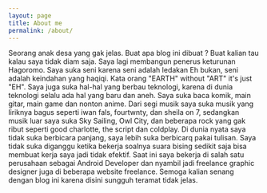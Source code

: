 ```yaml
---
layout: page
title: About me
permalink: /about/
---
```


Seorang anak desa yang gak jelas. Buat apa blog ini dibuat ? 
Buat kalian tau kalau saya tidak diam saja. Saya lagi membangun penerus keturunan Hagoromo. Saya suka seni karena seni adalah ledakan 
Eh bukan, seni adalah keindahan yang haqiqi. Kata orang "EARTH" without "ART" it's just "EH".
Saya juga suka hal-hal yang berbau teknologi, karena di dunia teknologi selalu ada hal yang baru dan aneh. Saya suka baca komik, main gitar, 
main game dan nonton anime. Dari segi musik saya suka musik yang liriknya bagus seperti iwan fals, fourtwnty, dan sheila on 7, sedangkan musik luar saya suka Sky Sailing, Owl City, dan beberapa rock yang gak ribut seperti good charlotte, the script dan coldplay.
Di dunia nyata saya tidak suka berbicara panjang, saya lebih suka berbicarq pakai tulisan. Saya tidak suka diganggu ketika bekerja soalnya suara bising sedikit saja bisa membuat kerja saya jadi tidak efektif. Saat ini saya bekerja di salah satu perusahaan sebagai Android Developer dan nyambil jadi freelance graphic designer juga 
di beberapa website freelance. Semoga kalian senang dengan blog ini karena disini sungguh teramat tidak jelas.

